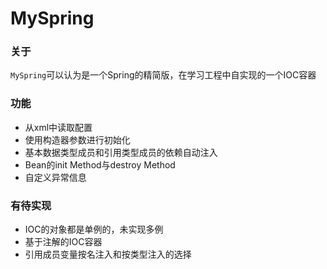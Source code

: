# MySpring

### 关于

`MySpring`可以认为是一个Spring的精简版，在学习工程中自实现的一个IOC容器

### 功能

* 从xml中读取配置
* 使用构造器参数进行初始化
* 基本数据类型成员和引用类型成员的依赖自动注入
* Bean的init Method与destroy Method
* 自定义异常信息

### 有待实现

* IOC的对象都是单例的，未实现多例
* 基于注解的IOC容器
* 引用成员变量按名注入和按类型注入的选择

